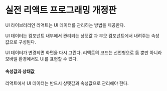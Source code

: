
# 실전 리액트 프로그래밍 개정판

 UI 라이브러리인 리액트는 UI 데이터를 관리하는 방법을 제공한다.
 
 UI 데이터는 컴포넌트 내부에서 관리되는 상탯값 과 부모 컴포넌트에서 내려주는 속성값으로 구성된다.
 
 UI 데이터가 변경되면 화면을 다시 그린다. 리액트의 코드는 선언형으로 돔 뿐만 아니라 모바일 환경에서도 UI를 표현할 수 있다.
 
#### 속성값과 상태값

리액트에서 UI 데이터는 반드시 상탯값과 속성값으로 관리해야 한다.
 
